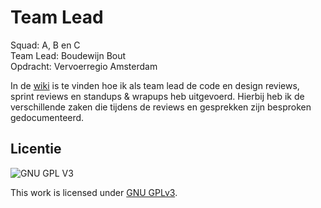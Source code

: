 # Team Lead
Squad: A, B en C
<br>
Team Lead: Boudewijn Bout
<br>
Opdracht: Vervoerregio Amsterdam

In de [wiki](https://github.com/boudewijnbout/dont-repeat-yourself-team-lead/wiki) is te vinden hoe ik als team lead de code en design reviews, sprint reviews en standups & wrapups heb uitgevoerd. Hierbij heb ik de verschillende zaken die tijdens de reviews en gesprekken zijn besproken gedocumenteerd.

## Licentie

![GNU GPL V3](https://www.gnu.org/graphics/gplv3-127x51.png)

This work is licensed under [GNU GPLv3](./LICENSE).
